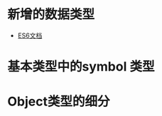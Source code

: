 # 新增的数据类型

- [ES6文档](http://ccoenraets.github.io/es6-tutorial/)





# 基本类型中的symbol 类型



# Object类型的细分

